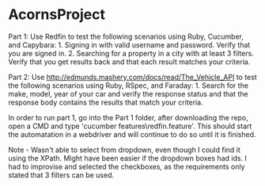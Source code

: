 # AcornsProject


Part 1: Use Redfin to test the following scenarios using Ruby, Cucumber, and Capybara: 1. Signing in with valid username and password. Verify that you are signed in. 2. Searching for a property in a city with at least 3 filters. Verify that you get results back and that each result matches your criteria.

Part 2: Use http://edmunds.mashery.com/docs/read/The_Vehicle_API to test the following scenarios using Ruby, RSpec, and Faraday: 1. Search for the make, model, year of your car and verify the response status and that the response body contains the results that match your criteria.

In order to run part 1, go into the Part 1 folder, after downloading the repo, open a CMD and type 'cucumber features\redfin.feature'. This should start the automatation in a webdriver and will continue to do so until it is finished.

Note - Wasn't able to select from dropdown, even though I could find it using the XPath. Might have been easier if the dropdown boxes had ids. I had to improvise and selected the checkboxes, as the requirements only stated that 3 filters can be used.
